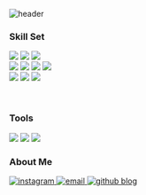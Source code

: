 ![header](https://capsule-render.vercel.app/api?type=waving&height=165&section=header&color=151515&fontColor=dadada&text=uwriym%20🚀&fontSize=40&fontAlign=17&fontAlignY=33)

<!--
<div style="display: flex;">
    <img src="https://github-readme-stats.vercel.app/api?username=uwriym&title_color=ffffff&text_color=ffffff&icon_color=CC342D&show_icons=true&bg_color=151515&hide_rank=true&hide=prs,issues,contribs&hide_border=true" alt="github stats">
</div>
-->

### Skill Set

<div>
    <img src="https://img.shields.io/badge/Ruby-CC342D?style=for-the-badge&logo=Ruby&logoColor=white">
    <img src="https://img.shields.io/badge/Ruby on Rails-CC0000?style=for-the-badge&logo=Ruby on Rails&logoColor=white">
    <img src="https://img.shields.io/badge/Selenium-43B02A?style=for-the-badge&logo=Selenium&logoColor=white">
    <br>
    <img src="https://img.shields.io/badge/Node.js-339933?style=for-the-badge&logo=Node.js&logoColor=white">
    <img src="https://img.shields.io/badge/Express-000000?style=for-the-badge&logo=Express&logoColor=white">
    <img src="https://img.shields.io/badge/Python-3776AB?style=for-the-badge&logo=Python&logoColor=white">
    <img src="https://img.shields.io/badge/Flask-5aa5bb?style=for-the-badge&logo=Flask&logoColor=white">
    <br>
    <img src="https://img.shields.io/badge/HTML5-E34F26?style=for-the-badge&logo=HTML5&logoColor=white">
    <img src="https://img.shields.io/badge/CSS3-1572B6?style=for-the-badge&logo=CSS3&logoColor=white">
    <img src="https://img.shields.io/badge/JavaScript-F7DF1E?style=for-the-badge&logo=JavaScript&logoColor=white">

[//]: # (  <img src="https://img.shields.io/badge/Java-007396?style=for-the-badge&logo=JAVA&logoColor=white">)

[//]: # (  <img src="https://img.shields.io/badge/Pug-A86454?style=for-the-badge&logo=Pug&logoColor=white">)
  <br>

[//]: # (  <img src="https://img.shields.io/badge/MySQL-4479A1?style=for-the-badge&logo=MySQL&logoColor=white">)

[//]: # (  <img src="https://img.shields.io/badge/MongoDB-47A248?style=for-the-badge&logo=MongoDB&logoColor=white">)
</div>

### Tools

<div>
  <img src="https://img.shields.io/badge/Git-F05032.svg?&amp;style=for-the-badge&amp;logo=Git&amp;logoColor=white">
  <img src="https://img.shields.io/badge/JetBrains-000000.svg?&amp;style=for-the-badge&amp;logo=JetBrains&amp;logoColor=white">
  <img src="https://img.shields.io/badge/Visual%20Studio%20Code-007ACC.svg?&amp;style=for-the-badge&amp;logo=Visual%20Studio%20Code&amp;logoColor=white">

[//]: # (  <img src="https://img.shields.io/badge/Notion-000000.svg?&amp;style=for-the-badge&amp;logo=Notion&amp;logoColor=white">)
</div>

[//]: # ([![Top Langs]&#40;https://github-readme-stats.vercel.app/api/top-langs/?username=uwriym&hide_progress=true&#41;]&#40;https://github.com/anuraghazra/github-readme-stats&#41;)

[//]: # ([![Solved.ac Profile]&#40;http://mazassumnida.wtf/api/generate_badge?boj=uwriym&#41;]&#40;https://solved.ac/uwriym&#41;)

[//]: # ([![Solved.ac Profile]&#40;http://mazassumnida.wtf/api/v2/generate_badge?boj=uwriym&#41;]&#40;https://solved.ac/uwriym/&#41;)

### About Me

<a href="https://www.instagram.com/eoorim/">
    <img src="https://img.shields.io/badge/Instagram-ff69b4?style=plastic&logo=Instagram&logoColor=white" alt="instagram"/>
</a>
<a href="mailto:eoorim@icloud.com">
    <img src="https://img.shields.io/badge/email-47a3f5?style=plastic&logo=GMail&logoColor=white" alt="email"/>
</a>
<a href="https://uwriym.github.io/">
    <img src="https://img.shields.io/badge/blog-131418?style=plastic&logo=Github&logoColor=white" alt="github blog"/>
</a>
